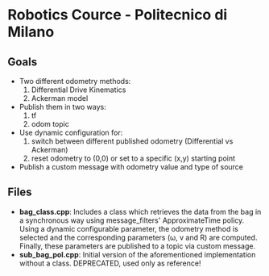 # Robotics Cource - Politecnico di Milano

## Goals
- Two different odometry methods: 
  1. Differential Drive Kinematics
  2. Ackerman model
- Publish them in two ways:
  1. tf
  2. odom topic
- Use dynamic configuration for:
  1. switch between different published odometry (Differential vs Ackerman)
  2. reset odometry to (0,0) or set to a specific (x,y) starting point
- Publish a custom message with odometry value and type of source

## Files
- **bag_class.cpp**:
  Includes a class which retrieves the data from the bag in a synchronous way using message_filters' ApproximateTime policy. Using a dynamic configurable parameter, the odometry method is selected and the corresponding parameters (ω, v and R) are computed. Finally, these parameters are published to a topic via custom message.
- **sub_bag_pol.cpp**:
Initial version of the aforementioned implementation without a class. DEPRECATED, used only as reference! 
